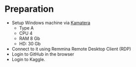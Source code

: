 # Preparation

* Setup Windows machine via [Kamatera](https://www.kamatera.com/)
    * Type A
    * CPU 4
    * RAM 8 Gb
    * HD: 30 Gb
* Connect to it using Remmina Remote Desktop Client (RDP)
* Login to GitHub in the browser
* Login to Kaggle.


